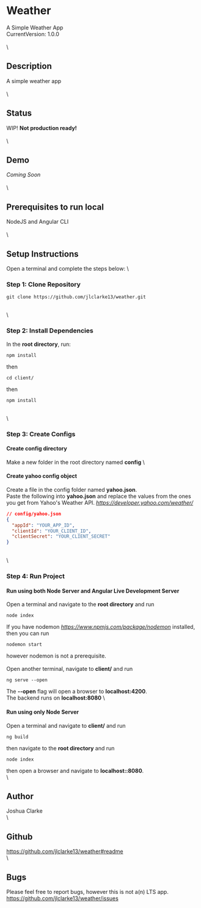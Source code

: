 # Weather
A Simple Weather App\
CurrentVersion: 1.0.0
\
\
\
## Description
A simple weather app
\
\
\
## Status
WIP! **Not production ready!**
\
\
\
## Demo
*Coming Soon*
\
\
\
## Prerequisites to run local
NodeJS and Angular CLI
\
\
\
## Setup Instructions
Open a terminal and complete the steps below:
\
### Step 1: Clone Repository
```
git clone https://github.com/jlclarke13/weather.git 
```
\
\
### Step 2: Install Dependencies
In the **root directory**, run:
```
npm install
```
then
```
cd client/
```
then
```
npm install
```
\
\
### Step 3: Create Configs
#### Create config directory
Make a new folder in the root directory named **config**
\
#### Create yahoo config object
Create a file in the config folder named **yahoo.json**.\
Paste the following into **yahoo.json** and replace the values from the ones you get from Yahoo's Weather API. *https://developer.yahoo.com/weather/*
```json
// config/yahoo.json
{
  "appId": "YOUR_APP_ID",
  "clientId": "YOUR_CLIENT_ID",
  "clientSecret": "YOUR_CLIENT_SECRET"
}
```
\
\
### Step 4: Run Project
#### Run using both Node Server and Angular Live Development Server
Open a terminal and navigate to the **root directory** and run
```
node index
```
If you have nodemon *https://www.npmjs.com/package/nodemon* installed, then you can run 
```
nodemon start
```
however nodemon is not a prerequisite.\
\
Open another terminal, navigate to **client/** and run
```
ng serve --open
```
The **--open** flag will open a browser to **localhost:4200**.\
The backend runs on **localhost:8080**
\
#### Run using only Node Server
Open a terminal and navigate to **client/** and run
```
ng build
```
then navigate to the **root directory** and run
```
node index
```
then open a browser and navigate to **localhost::8080**.
\
\
## Author
Joshua Clarke
\
\
## Github
https://github.com/jlclarke13/weather#readme
\
\
## Bugs
Please feel free to report bugs, however this is not a(n) LTS app.\
https://github.com/jlclarke13/weather/issues
